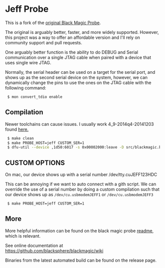 Jeff Probe
==========

This is a fork of the [original Black Magic Probe](https://github.com/blacksphere/blackmagic).

The original is arguably better, faster, and more widely supported. However, this 
project was a way to offer an affordable version and I'll rely on community
support and pull requests.

One arguably better function is the ability to do DEBUG and Serial communication
over a single JTAG cable when paired with a device that uses single wire JTAG.

Normally, the serial header can be used on a target for the serial port, and
shows up as the second serial device on the system, however, we can dynamically
change the pins to use the ones on the JTAG cable with the following command:

``` bash
 $ mon convert_tdio enable
```

Compilation
---

Newer toolchains can cause issues. I usually work 4_9-2014q4-20141203 found [here.](https://launchpad.net/gcc-arm-embedded/4.9/4.9-2014-q4-major/+download/gcc-arm-none-eabi-4_9-2014q4-20141203-mac.tar.bz2)


```bash
 $ make clean
 $ make PROBE_HOST=jeff CUSTOM_SER=1
 $ dfu-util --device ,1d50:6017 -s 0x00002000:leave -D src/blackmagic.bin 
```

CUSTOM OPTIONS
---

On mac, our device shows up with a serial number /dev/tty.cuJEFF123HDC 

This can be annoying if we want to auto connect with a gith script. We can override 
the use of a serial number by doing a custom compilation such that our device
shows up as `/dev/cu.usbmodemJEFF1` or `/dev/cu.usbmodemJEFF3`

```bash
 $ make PROBE_HOST=jeff CUSTOM_SER=1
```

More
---

More helpful information can be found on the black magic probe [readme](https://github.com/blacksphere/blackmagic/blob/master/README.md#black-magic-probe), which is relevant.

See online documentation at https://github.com/blacksphere/blackmagic/wiki

Binaries from the latest automated build can be found on the release page.
